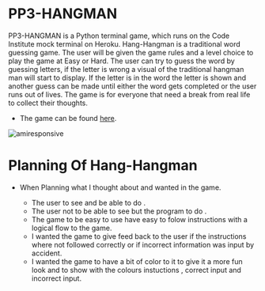 # PP3-HANGMAN

PP3-HANGMAN is a Python terminal game, which runs on the Code Institute mock terminal on Heroku. Hang-Hangman is a traditional word guessing game.
The user will be given the game rules and a level choice to play the game at Easy or Hard.
The user can try to guess the word by guessing letters, if the letter is wrong a visual of the traditional hangman man will start to display. If the letter is in the word the letter is shown and another guess can be made until either the word gets completed or the user runs out of lives.
The game is for everyone that need a break from real life to collect their thoughts.


* The game can be found [here](https://pp3-hangthe-man.herokuapp.com/).

![amiresponsive](./assest/readmeimages/hangman-amiresponsive.png)

# Planning Of Hang-Hangman

* When Planning what I thought about and wanted in the game.

  + The user to see and be able to do .
  + The user not to be able to see but the program to do .
  + The game to be easy to use have easy to folow instructions with a logical flow to the  game.
  + I wanted the game to give feed back to the user if the instructions where not followed correctly or if incorrect information was input by accident.
  + I wanted the game to have a bit of color to it to give it a more fun look and to show with the colours instuctions , correct input and incorrect input.
